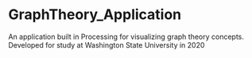# GraphTheory_Application
An application built in Processing for visualizing graph theory concepts. Developed for study at Washington State University in 2020
